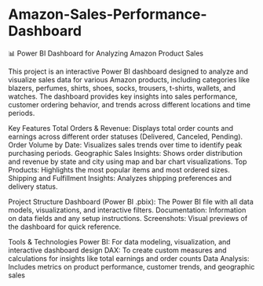 # Amazon-Sales-Performance-Dashboard
📊 Power BI Dashboard for Analyzing Amazon Product Sales

This project is an interactive Power BI dashboard designed to analyze and visualize sales data for various Amazon products, including categories like blazers, perfumes, shirts, shoes, socks, trousers, t-shirts, wallets, and watches. The dashboard provides key insights into sales performance, customer ordering behavior, and trends across different locations and time periods.

Key Features
Total Orders & Revenue: Displays total order counts and earnings across different order statuses (Delivered, Canceled, Pending).
Order Volume by Date: Visualizes sales trends over time to identify peak purchasing periods.
Geographic Sales Insights: Shows order distribution and revenue by state and city using map and bar chart visualizations.
Top Products: Highlights the most popular items and most ordered sizes.
Shipping and Fulfillment Insights: Analyzes shipping preferences and delivery status.



Project Structure
Dashboard (Power BI .pbix): The Power BI file with all data models, visualizations, and interactive filters.
Documentation: Information on data fields and any setup instructions.
Screenshots: Visual previews of the dashboard for quick reference.



Tools & Technologies
Power BI: For data modeling, visualization, and interactive dashboard design
DAX: To create custom measures and calculations for insights like total earnings and order counts
Data Analysis: Includes metrics on product performance, customer trends, and geographic sales
